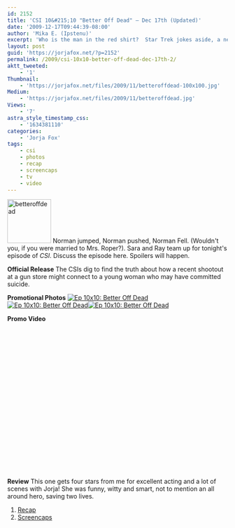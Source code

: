 ```yaml
---
id: 2152
title: 'CSI 10&#215;10 "Better Off Dead" — Dec 17th (Updated)'
date: '2009-12-17T09:44:39-08:00'
author: 'Mika E. (Ipstenu)'
excerpt: 'Who is the man in the red shirt?  Star Trek jokes aside, a new episode of <em>CSI</em> airs tonight, December 17th. <em>Updated at 10:30pm Chicago Time</em>'
layout: post
guid: 'https://jorjafox.net/?p=2152'
permalink: /2009/csi-10x10-better-off-dead-dec-17th-2/
aktt_tweeted:
    - '1'
Thumbnail:
    - 'https://jorjafox.net/files/2009/11/betteroffdead-100x100.jpg'
Medium:
    - 'https://jorjafox.net/files/2009/11/betteroffdead.jpg'
Views:
    - '7'
astra_style_timestamp_css:
    - '1634381110'
categories:
    - 'Jorja Fox'
tags:
    - csi
    - photos
    - recap
    - screencaps
    - tv
    - video
---
```


<a href="//static.jorjafox.net/wordpress/2009/11/betteroffdead.jpg"><img src="//static.jorjafox.net/wordpress/2009/11/betteroffdead-100x100.jpg" alt="betteroffdead" title="betteroffdead" width="100" height="100" class="alignleft size-thumbnail wp-image-2127" /></a> Norman jumped, Norman pushed, Norman Fell.  (Wouldn't you, if you were married to Mrs. Roper?).  Sara and Ray team up for tonight's episode of <em>CSI</em>.  Discuss the episode here. Spoilers will happen.

**Official Release**
The CSIs dig to find the truth about how a recent shootout at a gun store might connect to a young woman who may have committed suicide.

**Promotional Photos**
<a href="https://jorjafox.net/gallery/tv/csi/pub/s10/1010-betteroffdead-bta03.jpg"><img class="ZenphotoPress_thumb " alt="Ep 10x10: Better Off Dead" title="Ep 10x10: Better Off Dead" src="https://jorjafox.net/gallery/cache/tv/csi/pub/s10/1010-betteroffdead-bta03_200_cw200_ch200_thumb.jpg"  /></a> <a href="https://jorjafox.net/gallery/tv/csi/pub/s10/1010-betteroffdead-bta04.jpg"><img class="ZenphotoPress_thumb " alt="Ep 10x10: Better Off Dead" title="Ep 10x10: Better Off Dead" src="https://jorjafox.net/gallery/cache/tv/csi/pub/s10/1010-betteroffdead-bta04_200_cw200_ch200_thumb.jpg"  /></a><a href="https://jorjafox.net/gallery/tv/csi/pub/s10/1010-betteroffdead-bta01.jpg"><img class="ZenphotoPress_thumb " alt="Ep 10x10: Better Off Dead" title="Ep 10x10: Better Off Dead" src="https://jorjafox.net/gallery/cache/tv/csi/pub/s10/1010-betteroffdead-bta01_200_cw200_ch200_thumb.jpg"  /></a>

**Promo Video**
<object width="560" height="340"><param name="movie" value="http://www.youtube.com/v/UPLwMQCngRo&hl=en_US&fs=1&"></param><param name="allowFullScreen" value="true"></param><param name="allowscriptaccess" value="always"></param><embed src="http://www.youtube.com/v/UPLwMQCngRo&hl=en_US&fs=1&" type="application/x-shockwave-flash" allowscriptaccess="always" allowfullscreen="true" width="560" height="340"></embed></object>

**Review**
This one gets four stars from me for excellent acting and a lot of scenes with Jorja!  She was funny, witty and smart, not to mention an all around hero, saving two lives.

<ol>
	<li><a href="https://jorjafox.net/wiki/Better_Off_Dead">Recap</a></li>
	<li><a href="https://jorjafox.net/gallery/tv/csi/season10/betteroff">Screencaps</a></li>
</ol>
